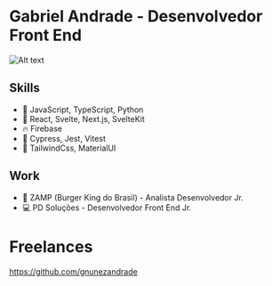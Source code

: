 <!--
**Gabriel5934/Gabriel5934** is a ✨ _special_ ✨ repository because its `README.md` (this file) appears on your GitHub profile.

Here are some ideas to get you started:

- 🔭 I’m currently working on ...
- 🌱 I’m currently learning ...
- 👯 I’m looking to collaborate on ...
- 🤔 I’m looking for help with ...
- 💬 Ask me about ...
- 📫 How to reach me: ...
- 😄 Pronouns: ...
- ⚡ Fun fact: ...
-->


# Gabriel Andrade - Desenvolvedor Front End 
![Alt text](https://media.licdn.com/dms/image/D4D16AQHXNVsbCE8d6Q/profile-displaybackgroundimage-shrink_350_1400/0/1681925313689?e=1695254400&v=beta&t=f9mdvOVYgmDhB8PKMuDQ1jDcRwhV6eHXPV8vE8upeXE "a title")
## Skills
- 🧾 JavaScript, TypeScript, Python 
- 🔧 React, Svelte, Next.js, SvelteKit
- 🔥 Firebase
- 🧪 Cypress, Jest, Vitest
- 🎨 TailwindCss, MaterialUI

## Work
- 🍔 ZAMP (Burger King do Brasil) - Analista Desenvolvedor Jr.
- 💻 PD Soluções - Desenvolvedor Front End Jr.

# Freelances
https://github.com/gnunezandrade



